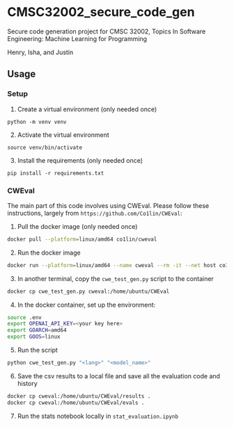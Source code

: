 # CMSC32002_secure_code_gen
Secure code generation project for CMSC 32002, Topics In Software Engineering: Machine Learning for Programming

Henry, Isha, and Justin

## Usage
### Setup

1. Create a virtual environment (only needed once)
```
python -m venv venv
```
2. Activate the virtual environment 
```
source venv/bin/activate
```
3. Install the requirements (only needed once)
```
pip install -r requirements.txt
```

### CWEval
The main part of this code involves using CWEval. Please follow these instructions, largely from `https://github.com/Co1lin/CWEval`:
1. Pull the docker image (only needed once)
```bash
docker pull --platform=linux/amd64 co1lin/cweval
```  
2. Run the docker image
```bash
docker run --platform=linux/amd64 --name cweval --rm -it --net host co1lin/cweval zsh
```
3. In another terminal, copy the `cwe_test_gen.py` script to the container
```bash
docker cp cwe_test_gen.py cweval:/home/ubuntu/CWEval
```
4. In the docker container, set up the environment:
```bash
source .env
export OPENAI_API_KEY=<your key here>
export GOARCH=amd64
export GOOS=linux
```
5. Run the script
```bash
python cwe_test_gen.py "<lang>" "<model_name>"
```
6. Save the csv results to a local file and save all the evaluation code and history
```bash
docker cp cweval:/home/ubuntu/CWEval/results .
docker cp cweval:/home/ubuntu/CWEval/evals .
```
7. Run the stats notebook locally in `stat_evaluation.ipynb`